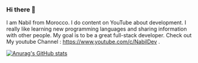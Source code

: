 ### Hi there 👋

I am Nabil from Morocco. I do content on YouTube about development. I really like learning new programming languages and sharing information with other people. My goal is to be a great full-stack developer. Check out My youtube Channel : https://www.youtube.com/c/NabilDev .

[![Anurag's GitHub stats](https://github-readme-stats.vercel.app/api?username=AbdelqaouiNabil)](https://github.com/anuraghazra/github-readme-stats)
